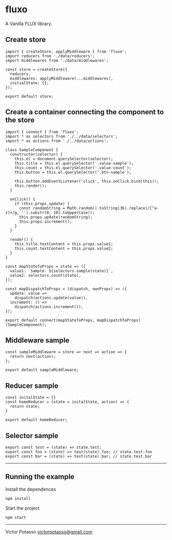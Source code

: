 # fluxo

A Vanilla FLUX library.

## Create store

```
import { createStore, applyMiddleware } from 'fluxo';
import reducers from './data/reducers';
import middlewares from './data/middlewares';

const store = createStore({
  reducers,
  middlewares: applyMiddleware(...middlewares),
  initialState: {},
});

export default store;
```

## Create a container connecting the component to the store
```
import { connect } from 'fluxo';
import * as selectors from './../data/selectors';
import * as actions from './../data/actions';

class SampleComponent {
  constructor(selector) {
    this.el = document.querySelector(selector);
    this.title = this.el.querySelector('.value-sample');
    this.count = this.el.querySelector('.value-count');
    this.button = this.el.querySelector('.btn-sample');

    this.button.addEventListener('click', this.onClick.bind(this));
    this.render();
  }

  onClick() {
    if (this.props.update) {
      const randomString = Math.random().toString(36).replace(/[^a-z]+/g, '').substr(0, 10).toUpperCase();
      this.props.update(randomString);
      this.props.increment();
    }
  }

  render() {
    this.title.textContent = this.props.value1;
    this.count.textContent = this.props.value2;
  }
}

const mapStateToProps = state => ({
  value1: `Sample: ${selectors.sample(state)}`,
  value2: selectors.count(state),
});

const mapDispatchToProps = (dispatch, ownProps) => ({
  update: value =>
    dispatch(actions.update(value)),
  increment: () =>
    dispatch(actions.increment()),
});

export default connect(mapStateToProps, mapDispatchToProps)(SampleComponent);
```

## Middleware sample
```
const sampleMiddleware = store => next => action => {
  return next(action);
};

export default sampleMiddleware;
```

## Reducer sample
```
const initalState = {}
const homeReducer = (state = initalState, action) => {
  return state;
}

export default homeReducer;
```

## Selector sample
```
export const test = (state) => state.test;
export const foo = (state) => test(state).foo; // state.test.foo
export const bar = (state) => test(state).bar; // state.test.bar
```

-----
## Running the example

Install the dependences

```npm install```

Start the project

```npm start```

-----

Victor Potasso <victorpotasso@gmail.com>
